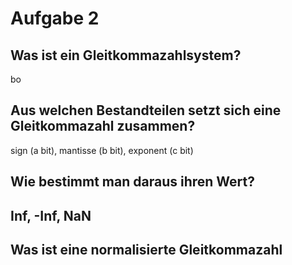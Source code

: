 # Aufgabe 2

## Was ist ein Gleitkommazahlsystem?
bo

## Aus welchen Bestandteilen setzt sich eine Gleitkommazahl zusammen?
sign (a bit), mantisse (b bit), exponent (c bit)

## Wie bestimmt man daraus ihren Wert?

## Inf, -Inf, NaN

## Was ist eine normalisierte Gleitkommazahl

## 